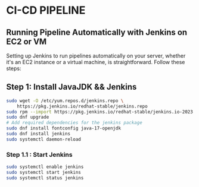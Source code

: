 # CI-CD PIPELINE
## Running Pipeline Automatically with Jenkins on EC2 or VM
Setting up Jenkins to run pipelines automatically on your server, whether it's an EC2 instance or a virtual machine, is straightforward. 
Follow these steps:
## Step 1: Install JavaJDK && Jenkins
```bash
sudo wget -O /etc/yum.repos.d/jenkins.repo \
    https://pkg.jenkins.io/redhat-stable/jenkins.repo
sudo rpm --import https://pkg.jenkins.io/redhat-stable/jenkins.io-2023.key
sudo dnf upgrade
# Add required dependencies for the jenkins package
sudo dnf install fontconfig java-17-openjdk
sudo dnf install jenkins
sudo systemctl daemon-reload
```
### Step 1.1 : Start Jenkins
```bash
sudo systemctl enable jenkins
sudo systemctl start jenkins
sudo systemctl status jenkins
```
